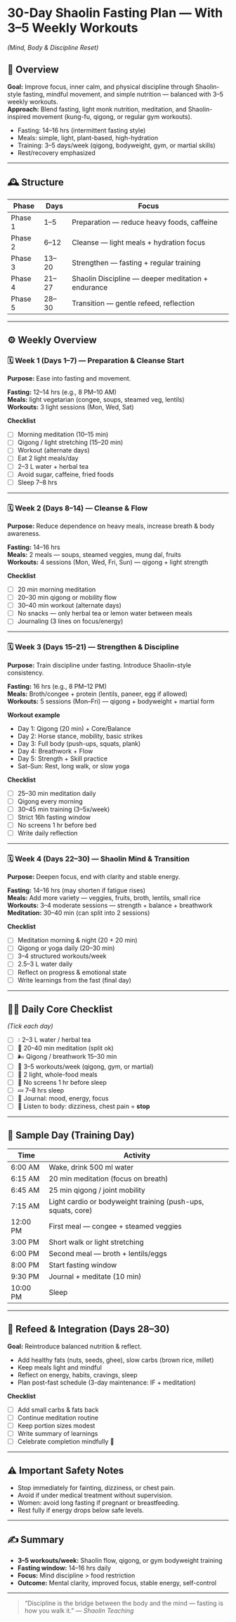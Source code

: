 # 30-Day Shaolin Fasting Plan — With 3–5 Weekly Workouts
*(Mind, Body & Discipline Reset)*

## 🌿 Overview
**Goal:** Improve focus, inner calm, and physical discipline through Shaolin-style fasting, mindful movement, and simple nutrition — balanced with 3–5 weekly workouts.  
**Approach:** Blend fasting, light monk nutrition, meditation, and Shaolin-inspired movement (kung-fu, qigong, or regular gym workouts).

- Fasting: 14–16 hrs (intermittent fasting style)
- Meals: simple, light, plant-based, high-hydration
- Training: 3–5 days/week (qigong, bodyweight, gym, or martial skills)
- Rest/recovery emphasized

---

## 🕰 Structure
| Phase | Days | Focus |
|--------|------|--------|
| Phase 1 | 1–5 | Preparation — reduce heavy foods, caffeine |
| Phase 2 | 6–12 | Cleanse — light meals + hydration focus |
| Phase 3 | 13–20 | Strengthen — fasting + regular training |
| Phase 4 | 21–27 | Shaolin Discipline — deeper meditation + endurance |
| Phase 5 | 28–30 | Transition — gentle refeed, reflection |

---

## ⚙️ Weekly Overview

### 🗓️ Week 1 (Days 1–7) — Preparation & Cleanse Start
**Purpose:** Ease into fasting and movement.

**Fasting:** 12–14 hrs (e.g., 8 PM–10 AM)  
**Meals:** light vegetarian (congee, soups, steamed veg, lentils)  
**Workouts:** 3 light sessions (Mon, Wed, Sat)

**Checklist**
- [ ] Morning meditation (10–15 min)
- [ ] Qigong / light stretching (15–20 min)
- [ ] Workout (alternate days)
- [ ] Eat 2 light meals/day
- [ ] 2–3 L water + herbal tea
- [ ] Avoid sugar, caffeine, fried foods
- [ ] Sleep 7–8 hrs

---

### 🗓️ Week 2 (Days 8–14) — Cleanse & Flow
**Purpose:** Reduce dependence on heavy meals, increase breath & body awareness.

**Fasting:** 14–16 hrs  
**Meals:** 2 meals — soups, steamed veggies, mung dal, fruits  
**Workouts:** 4 sessions (Mon, Wed, Fri, Sun) — qigong + light strength

**Checklist**
- [ ] 20 min morning meditation
- [ ] 20–30 min qigong or mobility flow
- [ ] 30–40 min workout (alternate days)
- [ ] No snacks — only herbal tea or lemon water between meals
- [ ] Journaling (3 lines on focus/energy)

---

### 🗓️ Week 3 (Days 15–21) — Strengthen & Discipline
**Purpose:** Train discipline under fasting. Introduce Shaolin-style consistency.

**Fasting:** 16 hrs (e.g., 8 PM–12 PM)  
**Meals:** Broth/congee + protein (lentils, paneer, egg if allowed)  
**Workouts:** 5 sessions (Mon–Fri) — qigong + bodyweight + martial form

**Workout example**
- Day 1: Qigong (20 min) + Core/Balance  
- Day 2: Horse stance, mobility, basic strikes  
- Day 3: Full body (push-ups, squats, plank)  
- Day 4: Breathwork + Flow  
- Day 5: Strength + Skill practice  
- Sat–Sun: Rest, long walk, or slow yoga

**Checklist**
- [ ] 25–30 min meditation daily
- [ ] Qigong every morning
- [ ] 30–45 min training (3–5x/week)
- [ ] Strict 16h fasting window
- [ ] No screens 1 hr before bed
- [ ] Write daily reflection

---

### 🗓️ Week 4 (Days 22–30) — Shaolin Mind & Transition
**Purpose:** Deepen focus, end with clarity and stable energy.

**Fasting:** 14–16 hrs (may shorten if fatigue rises)  
**Meals:** Add more variety — veggies, fruits, broth, lentils, small rice  
**Workouts:** 3–4 moderate sessions — strength + balance + breathwork  
**Meditation:** 30–40 min (can split into 2 sessions)

**Checklist**
- [ ] Meditation morning & night (20 + 20 min)
- [ ] Qigong or yoga daily (20–30 min)
- [ ] 3–4 structured workouts/week
- [ ] 2.5–3 L water daily
- [ ] Reflect on progress & emotional state
- [ ] Write learnings from the fast (final day)

---

## 🧘‍♂️ Daily Core Checklist
*(Tick each day)*

- [ ] 💧 2–3 L water / herbal tea  
- [ ] 🧠 20–40 min meditation (split ok)  
- [ ] 🌬️ Qigong / breathwork 15–30 min  
- [ ] 💪 3–5 workouts/week (qigong, gym, or martial)  
- [ ] 🍲 2 light, whole-food meals  
- [ ] 📱 No screens 1 hr before sleep  
- [ ] 💤 7–8 hrs sleep  
- [ ] 📔 Journal: mood, energy, focus  
- [ ] 🚨 Listen to body: dizziness, chest pain = **stop**

---

## 🧩 Sample Day (Training Day)
| Time | Activity |
|------|-----------|
| 6:00 AM | Wake, drink 500 ml water |
| 6:15 AM | 20 min meditation (focus on breath) |
| 6:45 AM | 25 min qigong / joint mobility |
| 7:15 AM | Light cardio or bodyweight training (push-ups, squats, core) |
| 12:00 PM | First meal — congee + steamed veggies |
| 3:00 PM | Short walk or light stretching |
| 6:00 PM | Second meal — broth + lentils/eggs |
| 8:00 PM | Start fasting window |
| 9:30 PM | Journal + meditate (10 min) |
| 10:00 PM | Sleep |

---

## 🍵 Refeed & Integration (Days 28–30)
**Goal:** Reintroduce balanced nutrition & reflect.  
- Add healthy fats (nuts, seeds, ghee), slow carbs (brown rice, millet)  
- Keep meals light and mindful  
- Reflect on energy, habits, cravings, sleep  
- Plan post-fast schedule (3-day maintenance: IF + meditation)

**Checklist**
- [ ] Add small carbs & fats back  
- [ ] Continue meditation routine  
- [ ] Keep portion sizes modest  
- [ ] Write summary of learnings  
- [ ] Celebrate completion mindfully 🎉

---

## ⚠️ Important Safety Notes
- Stop immediately for fainting, dizziness, or chest pain.  
- Avoid if under medical treatment without supervision.  
- Women: avoid long fasting if pregnant or breastfeeding.  
- Rest fully if energy drops below safe levels.  

---

## ✍️ Summary
- **3–5 workouts/week:** Shaolin flow, qigong, or gym bodyweight training  
- **Fasting window:** 14–16 hrs daily  
- **Focus:** Mind discipline > food restriction  
- **Outcome:** Mental clarity, improved focus, stable energy, self-control

---

> “Discipline is the bridge between the body and the mind — fasting is how you walk it.” — *Shaolin Teaching*
